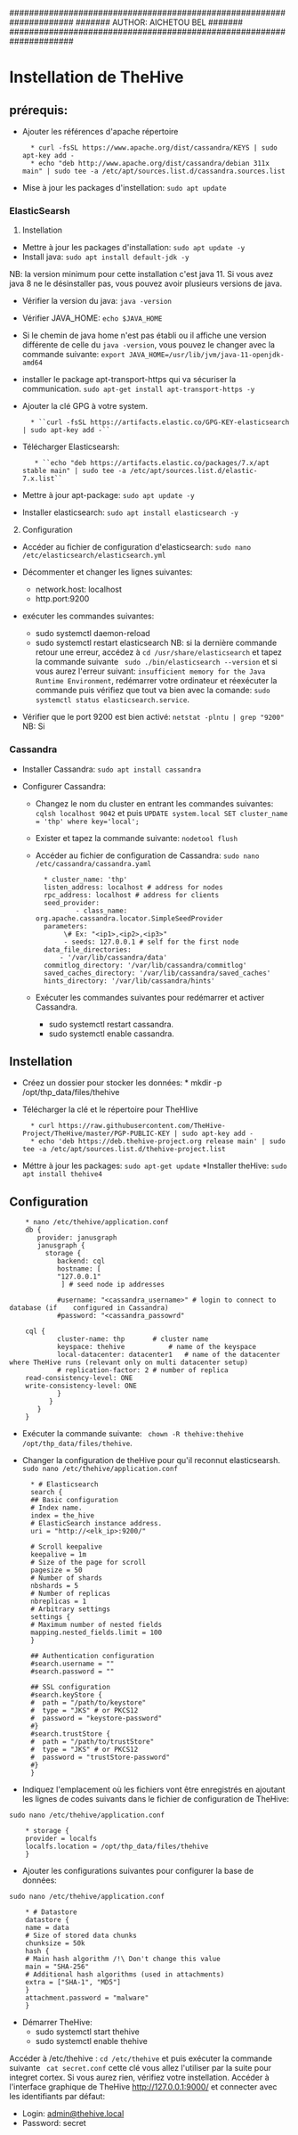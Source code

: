 #####################################################################
#######                AUTHOR: AICHETOU BEL                   #######                       
#####################################################################

# Instellation de TheHive

## prérequis:
* Ajouter les références d'apache répertoire

        * curl -fsSL https://www.apache.org/dist/cassandra/KEYS | sudo apt-key add -
        * echo "deb http://www.apache.org/dist/cassandra/debian 311x main" | sudo tee -a /etc/apt/sources.list.d/cassandra.sources.list
* Mise à jour les packages d'instellation: ``sudo apt update``

### ElasticSearsh
1. Instellation
* Mettre à jour les packages d'installation: ``sudo apt update -y``
* Install java: ``sudo apt install default-jdk -y``

NB: la version minimum pour cette installation c'est java 11. Si vous avez java 8 ne le désinstaller pas, vous pouvez avoir plusieurs versions de java.
* Vérifier la version du java: ``java -version``
* Vérifier JAVA_HOME: ``echo $JAVA_HOME``
* Si le chemin de java home n'est pas établi ou il affiche une version différente de celle du ``java -version``, vous pouvez le changer avec la commande suivante: ``export JAVA_HOME=/usr/lib/jvm/java-11-openjdk-amd64``
* installer le package apt-transport-https qui va sécuriser la communication.
``sudo apt-get install apt-transport-https -y``
* Ajouter la clé GPG à votre system. 

        * ``curl -fsSL https://artifacts.elastic.co/GPG-KEY-elasticsearch | sudo apt-key add -``
* Télécharger Elasticsearsh:

         * ``echo "deb https://artifacts.elastic.co/packages/7.x/apt stable main" | sudo tee -a /etc/apt/sources.list.d/elastic-7.x.list``
* Mettre à jour apt-package: ``sudo apt update -y``
* Installer elasticsearch: ``sudo apt install elasticsearch -y``

2. Configuration 
* Accéder au fichier de configuration d'elasticsearch: ``sudo nano /etc/elasticsearch/elasticsearch.yml``
* Décommenter et changer les lignes suivantes: 
   * network.host: localhost
   * http.port:9200

* exécuter les commandes suivantes:
    * sudo systemctl daemon-reload
    * sudo systemctl restart elasticsearch
NB: si la dernière commande retour une erreur, accédez à ``cd /usr/share/elasticsearch`` et tapez la commande suivante  `` sudo ./bin/elasticsearch --version`` et si vous aurez l'erreur suivant: ``insufficient memory for the Java Runtime Environment``, redémarrer votre ordinateur et réexécuter la commande puis vérifiez que tout va bien avec la comande: ``sudo systemctl status elasticsearch.service``.

* Vérifier que le port 9200 est bien activé: ``netstat -plntu | grep "9200"``
 NB: Si 



### Cassandra 
* Installer Cassandra: ``sudo apt install cassandra``
* Configurer Cassandra: 

    * Changez le nom du cluster en entrant les commandes suivantes: ``cqlsh localhost 9042`` et puis ``UPDATE system.local SET cluster_name = 'thp' where key='local';``

    * Exister et tapez la commande suivante: ``nodetool flush``
    * Accéder au  fichier de configuration de Cassandra: ``sudo nano /etc/cassandra/cassandra.yaml``

            * cluster_name: 'thp'
            listen_address: localhost # address for nodes
            rpc_address: localhost # address for clients
            seed_provider:
                    - class_name: org.apache.cassandra.locator.SimpleSeedProvider
            parameters:
                 \# Ex: "<ip1>,<ip2>,<ip3>"
                 - seeds: 127.0.0.1 # self for the first node
            data_file_directories:
                - '/var/lib/cassandra/data'
            commitlog_directory: '/var/lib/cassandra/commitlog'
            saved_caches_directory: '/var/lib/cassandra/saved_caches'
            hints_directory: '/var/lib/cassandra/hints'
    * Exécuter les commandes suivantes pour redémarrer et activer Cassandra.
        * sudo systemctl restart cassandra.
        * sudo systemctl enable cassandra.

## Instellation 

* Créez un dossier pour stocker les données:
        * mkdir -p /opt/thp_data/files/thehive
* Télécharger la clé et le répertoire pour TheHIive

        * curl https://raw.githubusercontent.com/TheHive-Project/TheHive/master/PGP-PUBLIC-KEY | sudo apt-key add -
        * echo 'deb https://deb.thehive-project.org release main' | sudo tee -a /etc/apt/sources.list.d/thehive-project.list

* Méttre à jour les packages: ``sudo apt-get update``
*Installer theHive: ``sudo apt install thehive4``

## Configuration 

        * nano /etc/thehive/application.conf
        db {
           provider: janusgraph
           janusgraph {
             storage {
                backend: cql
                hostname: [
                "127.0.0.1"
                 ] # seed node ip addresses

                #username: "<cassandra_username>" # login to connect to database (if    configured in Cassandra)
                #password: "<cassandra_passowrd"

        cql {
                cluster-name: thp       # cluster name
                keyspace: thehive           # name of the keyspace
                local-datacenter: datacenter1   # name of the datacenter where TheHive runs (relevant only on multi datacenter setup)
                # replication-factor: 2 # number of replica
        read-consistency-level: ONE
        write-consistency-level: ONE
                }
              }
           }
        }
* Exécuter la commande suivante: 
`` chown -R thehive:thehive /opt/thp_data/files/thehive``.

* Changer la configuration de theHive pour qu'il reconnut elasticsearsh. ``sudo nano /etc/thehive/application.conf``

        * # Elasticsearch
        search {
        ## Basic configuration
        # Index name.
        index = the_hive
        # ElasticSearch instance address.
        uri = "http://<elk_ip>:9200/"
  
        # Scroll keepalive
        keepalive = 1m
        # Size of the page for scroll
        pagesize = 50
        # Number of shards
        nbshards = 5
        # Number of replicas
        nbreplicas = 1
        # Arbitrary settings
        settings {
        # Maximum number of nested fields
        mapping.nested_fields.limit = 100
        }
  
        ## Authentication configuration
        #search.username = ""
        #search.password = ""

        ## SSL configuration
        #search.keyStore {
        #  path = "/path/to/keystore"
        #  type = "JKS" # or PKCS12
        #  password = "keystore-password"
        #}
        #search.trustStore {
        #  path = "/path/to/trustStore"
        #  type = "JKS" # or PKCS12
        #  password = "trustStore-password"
        #}
        }
* Indiquez l'emplacement où les fichiers vont être enregistrés en ajoutant les lignes de codes suivants dans le fichier de configuration de TheHive: 

````sudo nano /etc/thehive/application.conf````

        * storage {
        provider = localfs
        localfs.location = /opt/thp_data/files/thehive
        }
* Ajouter les configurations suivantes pour configurer la base de données:

``sudo nano /etc/thehive/application.conf``

        * # Datastore
        datastore {
        name = data
        # Size of stored data chunks
        chunksize = 50k
        hash {
        # Main hash algorithm /!\ Don't change this value
        main = "SHA-256"
        # Additional hash algorithms (used in attachments)
        extra = ["SHA-1", "MD5"]
        }
        attachment.password = "malware"
        }
* Démarrer TheHive: 
   * sudo systemctl start thehive
   * sudo systemctl enable thehive

Accéder à /etc/thehive : ``cd /etc/thehive`` et puis exécuter la commande suivante `` cat secret.conf`` cette clé vous allez l'utiliser par la suite pour integret cortex.
Si vous aurez rien, vérifiez votre instellation.
Accéder à l'interface graphique de TheHive http://127.0.0.1:9000/ et connecter avec les identifiants par défaut: 

* Login: admin@thehive.local
* Password: secret
